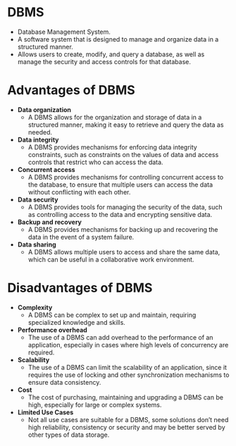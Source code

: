 # DBMS
- Database Management System.
- A software system that is designed to manage and organize data in a structured manner.
- Allows users to create, modify, and query a database, as well as manage the security and access controls for that database.

# Advantages of DBMS
- **Data organization**
    - A DBMS allows for the organization and storage of data in a structured manner, making it easy to retrieve and query the data as needed.
- **Data integrity**
    - A DBMS provides mechanisms for enforcing data integrity constraints, such as constraints on the values of data and access controls that restrict who can access the data.
- **Concurrent access**
    - A DBMS provides mechanisms for controlling concurrent access to the database, to ensure that multiple users can access the data without conflicting with each other.
- **Data security**
    - A DBMS provides tools for managing the security of the data, such as controlling access to the data and encrypting sensitive data.
- **Backup and recovery**
    - A DBMS provides mechanisms for backing up and recovering the data in the event of a system failure.
- **Data sharing**
    - A DBMS allows multiple users to access and share the same data, which can be useful in a collaborative work environment.

# Disadvantages of DBMS
- **Complexity**
    - A DBMS can be complex to set up and maintain, requiring specialized knowledge and skills.
- **Performance overhead**
    - The use of a DBMS can add overhead to the performance of an application, especially in cases where high levels of concurrency are required.
- **Scalability**
    - The use of a DBMS can limit the scalability of an application, since it requires the use of locking and other synchronization mechanisms to ensure data consistency.
- **Cost**
    - The cost of purchasing, maintaining and upgrading a DBMS can be high, especially for large or complex systems.
- **Limited Use Cases**
    - Not all use cases are suitable for a DBMS, some solutions don’t need high reliability, consistency or security and may be better served by other types of data storage.
